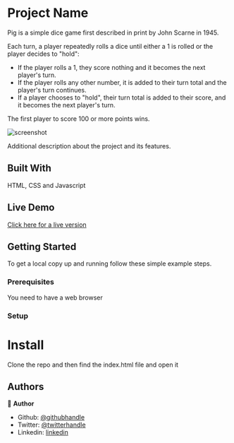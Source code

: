 
# Project Name

<p>Pig is a simple dice game first described in print by John Scarne in 1945.</p>
Each turn, a player repeatedly rolls a dice until either a 1 is rolled or the player decides to "hold":
<ul>
<li>If the player rolls a 1, they score nothing and it becomes the next player's turn.</li>
<li>If the player rolls any other number, it is added to their turn total and the player's turn continues.</li>
<li>If a player chooses to "hold", their turn total is added to their score, and it becomes the next player's turn.</li>
  </ul>
The first player to score 100 or more points wins.

![screenshot](https://github.com/emmanuelkamala/pig-game/docs/pig.png)


Additional description about the project and its features.

## Built With
HTML, CSS  and Javascript

## Live Demo

<a href="https://emmanuelkamala.github.io/pig-game/"> Click here for a live version</a>


## Getting Started

To get a local copy up and running follow these simple example steps.

### Prerequisites
You need to have a web browser


### Setup

# Install
Clone the repo and then find the index.html file and open it



## Authors

👤 **Author**

- Github: [@githubhandle](https://github.com/emmanuelkamala)
- Twitter: [@twitterhandle](https://twitter.com/ejkamala)
- Linkedin: [linkedin](https://linkedin.com/emmanuelkamala)



